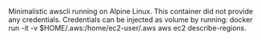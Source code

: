 Minimalistic awscli running on Alpine Linux. This container did not provide any credentials. Credentials can be injected as volume by running:
docker run -it -v $HOME/.aws:/home/ec2-user/.aws aws ec2 describe-regions.
